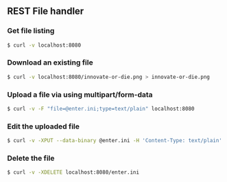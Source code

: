 ## REST File handler

### Get file listing

```sh
$ curl -v localhost:8080
```

### Download an existing file

```sh
$ curl -v localhost:8080/innovate-or-die.png > innovate-or-die.png
```

### Upload a file via using multipart/form-data

```sh
$ curl -v -F "file=@enter.ini;type=text/plain" localhost:8080
```

### Edit the uploaded file

```sh
$ curl -v -XPUT --data-binary @enter.ini -H 'Content-Type: text/plain' localhost:8080/enter.ini
```

### Delete the file

```sh
$ curl -v -XDELETE localhost:8080/enter.ini
```